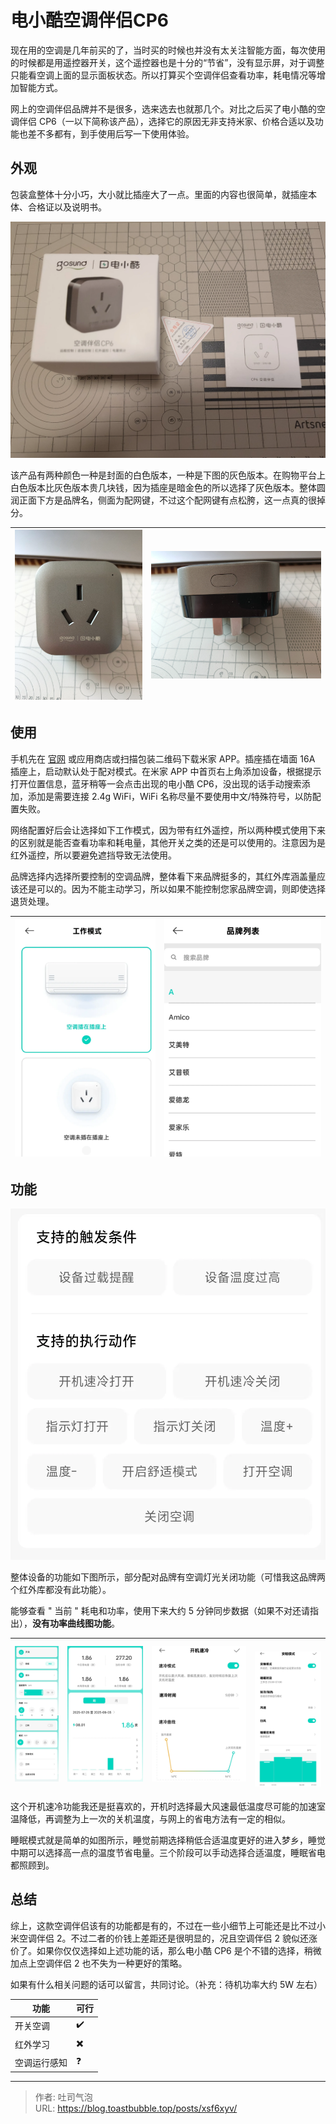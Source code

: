 # 电小酷空调伴侣CP6


<!--more-->


现在用的空调是几年前买的了，当时买的时候也并没有太关注智能方面，每次使用的时候都是用遥控器开关，这个遥控器也是十分的“节省”，没有显示屏，对于调整只能看空调上面的显示面板状态。所以打算买个空调伴侣查看功率，耗电情况等增加智能方式。

网上的空调伴侣品牌并不是很多，选来选去也就那几个。对比之后买了电小酷的空调伴侣 CP6（一以下简称该产品），选择它的原因无非支持米家、价格合适以及功能也差不多都有，到手使用后写一下使用体验。

## 外观

包装盒整体十分小巧，大小就比插座大了一点。里面的内容也很简单，就插座本体、合格证以及说明书。

![包装及内容](./images/index-1754059633198.webp "包装及内容")


该产品有两种颜色一种是封面的白色版本，一种是下图的灰色版本。在购物平台上白色版本比灰色版本贵几块钱，因为插座是暗金色的所以选择了灰色版本。整体圆润正面下方是品牌名，侧面为配网键，不过这个配网键有点松胯，这一点真的很掉分。


| ![插座正面](./images/index-1754059341728.webp "插座正面") | ![配网键](./images/index-1754059769402.webp "配网键") |
| ------------------------------------------------- | ----------------------------------------------- |

## 使用

手机先在 [官网](https://home.mi.com/) 或应用商店或扫描包装二维码下载米家 APP。插座插在墙面 16A 插座上，启动默认处于配对模式。在米家 APP 中首页右上角添加设备，根据提示打开位置信息，蓝牙稍等一会点击出现的电小酷 CP6，没出现的话手动搜索添加，添加是需要连接 2.4g WiFi，WiFi 名称尽量不要使用中文/特殊符号，以防配置失败。

网络配置好后会让选择如下工作模式，因为带有红外遥控，所以两种模式使用下来的区别就是能否查看功率和耗电量，其他开关之类的还是可以使用的。注意因为是红外遥控，所以要避免遮挡导致无法使用。

品牌选择内选择所要控制的空调品牌，整体看下来品牌挺多的，其红外库涵盖量应该还是可以的。因为不能主动学习，所以如果不能控制您家品牌空调，则即使选择退货处理。

| ![工作模式](./images/index-1754061018431.webp "工作模式") | ![品牌选择](./images/index-1754061018428.webp "品牌选择") |
| ------------------------------------------------- | ------------------------------------------------- |

## 功能

![设备智能化动作](./images/index-1754062049504.webp "设备智能化动作")

整体设备的功能如下图所示，部分配对品牌有空调灯光关闭功能（可惜我这品牌两个红外库都没有此功能）。

能够查看 " 当前 " 耗电和功率，使用下来大约 5 分钟同步数据（如果不对还请指出），**没有功率曲线图功能**。

| ![功能总览](./images/index-1754061722529.webp "功能总览") | ![耗电/功率](./images/index-1754061856776.webp "耗电/功率") | ![开机速冷](./images/index-1754062121998.webp "开机速冷") | <br>![睡眠模式](./images/index-1754062128260.webp "睡眠模式") |
| ------------------------------------------------- | --------------------------------------------------- | ------------------------------------------------- | ----------------------------------------------------- |

这个开机速冷功能我还是挺喜欢的，开机时选择最大风速最低温度尽可能的加速室温降低，再调整为上一次的关机温度，与网上的省电方法有一定的相似。

睡眠模式就是简单的如图所示，睡觉前期选择稍低合适温度更好的进入梦乡，睡觉中期可以选择高一点的温度节省电量。三个阶段可以手动选择合适温度，睡眠省电都照顾到。

## 总结

综上，这款空调伴侣该有的功能都是有的，不过在一些小细节上可能还是比不过小米空调伴侣 2。不过二者的价钱上差距还是很明显的，况且空调伴侣 2 貌似还涨价了。如果你仅仅选择如上述功能的话，那么电小酷 CP6 是个不错的选择，稍微加点上空调伴侣 2 也不失为一种更好的策略。

如果有什么相关问题的话可以留言，共同讨论。（补充：待机功率大约 5W 左右）


| 功能     | 可行  |
| ------ | --- |
| 开关空调   | ✔️  |
| 红外学习   | ✖️  |
| 空调运行感知 | ❓   |


---

> 作者: 吐司气泡  
> URL: https://blog.toastbubble.top/posts/xsf6xyv/  

